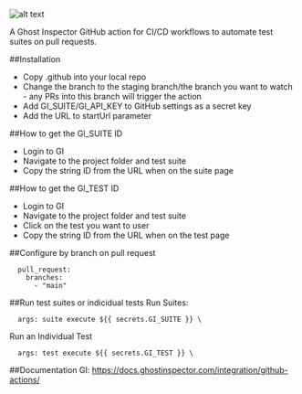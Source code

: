 ![alt text](https://dka575ofm4ao0.cloudfront.net/pages-transactional_logos/retina/25528/logo.png)

A Ghost Inspector GitHub action for CI/CD workflows to automate test suites on pull requests. 


##Installation
- Copy .github into your local repo 
- Change the branch to the staging branch/the branch you want to watch - any PRs into this branch will trigger the action
- Add GI_SUITE/GI_API_KEY to GitHub settings as a secret key
- Add the URL to startUrl parameter

##How to get the GI_SUITE ID
- Login to GI
- Navigate to the project folder and test suite
- Copy the string ID from the URL when on the suite page

##How to get the GI_TEST ID
- Login to GI
- Navigate to the project folder and test suite
- Click on the test you want to user
- Copy the string ID from the URL when on the test page

##Configure by branch on pull request
```
  pull_request:
    branches:
      - "main"
```

##Run test suites or indicidual tests
Run Suites:
```
  args: suite execute ${{ secrets.GI_SUITE }} \
```

Run an Individual Test
```
  args: test execute ${{ secrets.GI_TEST }} \
```

##Documentation
GI: https://docs.ghostinspector.com/integration/github-actions/ 
